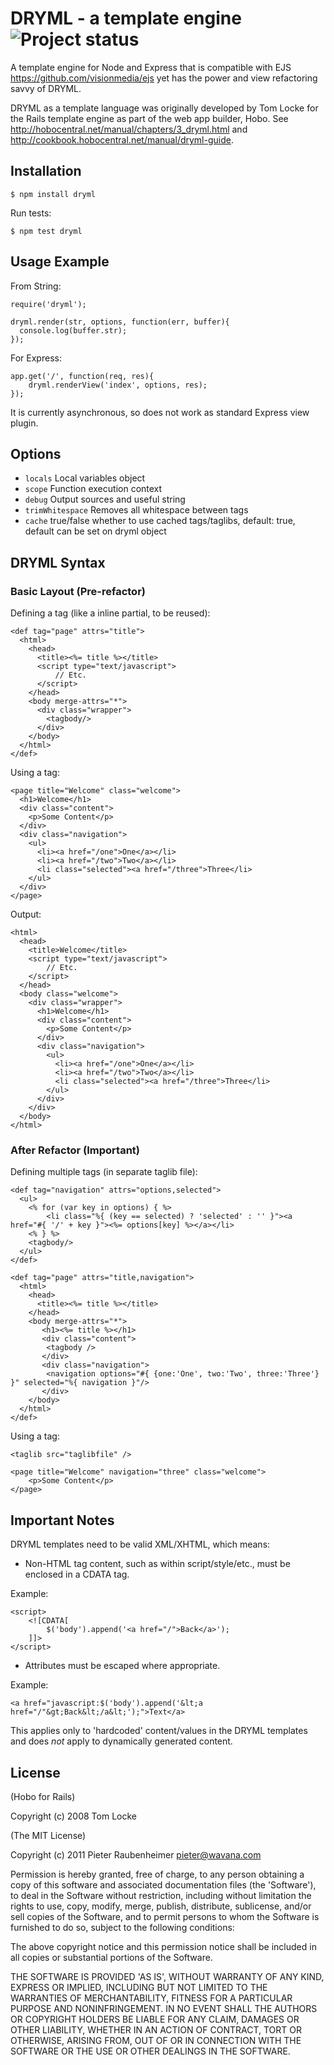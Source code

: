 # DRYML - a template engine ![Project status](http://stillmaintained.com/jupiter/node-dryml.png)

A template engine for Node and Express that is compatible with EJS <https://github.com/visionmedia/ejs> yet has the power and view refactoring savvy of DRYML. 

DRYML as a template language was originally developed by Tom Locke for the Rails template engine as part of the web app builder, Hobo. See <http://hobocentral.net/manual/chapters/3_dryml.html> and <http://cookbook.hobocentral.net/manual/dryml-guide>.  

## Installation

    $ npm install dryml
    
Run tests:

    $ npm test dryml

## Usage Example

From String:

    require('dryml');

    dryml.render(str, options, function(err, buffer){
      console.log(buffer.str);
    });
    
For Express:

    app.get('/', function(req, res){
    	dryml.renderView('index', options, res);
    });
    
It is currently asynchronous, so does not work as standard Express view plugin.
    
## Options

  - `locals`          Local variables object
  - `scope`           Function execution context
  - `debug`           Output sources and useful string
  - `trimWhitespace`  Removes all whitespace between tags
  - `cache`           true/false whether to use cached tags/taglibs, default: true, default can be set on dryml object
  
## DRYML Syntax

### Basic Layout (Pre-refactor)

Defining a tag (like a inline partial, to be reused):

    <def tag="page" attrs="title">
      <html>
        <head>
          <title><%= title %></title>
          <script type="text/javascript">
              // Etc.
          </script>
        </head>
        <body merge-attrs="*">
          <div class="wrapper">
            <tagbody/>
          </div>
        </body>
      </html>
    </def>
    
Using a tag:
    
    <page title="Welcome" class="welcome">
      <h1>Welcome</h1>
      <div class="content">
        <p>Some Content</p>
      </div>
      <div class="navigation">
        <ul>
          <li><a href="/one">One</a></li>
          <li><a href="/two">Two</a></li>
          <li class="selected"><a href="/three">Three</li>
        </ul>
      </div>
    </page>
    
Output:

    <html>
      <head>
        <title>Welcome</title>
        <script type="text/javascript">
            // Etc.
        </script>            
      </head>
      <body class="welcome">
        <div class="wrapper">
          <h1>Welcome</h1>
          <div class="content">
            <p>Some Content</p>
          </div>
          <div class="navigation">
            <ul>
              <li><a href="/one">One</a></li>
              <li><a href="/two">Two</a></li>
              <li class="selected"><a href="/three">Three</li>
            </ul>
          </div>
        </div>
      </body>
    </html>    
    
### After Refactor (Important)

Defining multiple tags (in separate taglib file):

    <def tag="navigation" attrs="options,selected">
      <ul>
        <% for (var key in options) { %>
            <li class="%{ (key == selected) ? 'selected' : '' }"><a href="#{ '/' + key }"><%= options[key] %></a></li>
        <% } %>
        <tagbody/>
      </ul>
    </def>

    <def tag="page" attrs="title,navigation">
      <html>
        <head>
          <title><%= title %></title>
        </head>
        <body merge-attrs="*">
           <h1><%= title %></h1>
           <div class="content">
            <tagbody />
           </div>
           <div class="navigation">
            <navigation options="#{ {one:'One', two:'Two', three:'Three'} }" selected="%{ navigation }"/>
           </div>
        </body>
      </html>
    </def>   
    
Using a tag:

    <taglib src="taglibfile" />
    
    <page title="Welcome" navigation="three" class="welcome">
        <p>Some Content</p>
    </page>
    
## Important Notes

DRYML templates need to be valid XML/XHTML, which means:

   - Non-HTML tag content, such as within script/style/etc., must be enclosed in a CDATA tag. 
   
Example:
    
    <script>
        <![CDATA[
            $('body').append('<a href="/">Back</a>');
        ]]>
    </script>
    
   - Attributes must be escaped where appropriate. 
   
Example:
    
    <a href="javascript:$('body').append('&lt;a href="/"&gt;Back&lt;/a&lt;');">Text</a>


This applies only to 'hardcoded' content/values in the DRYML templates and does *not* apply to dynamically generated content.
    

## License 

(Hobo for Rails)

Copyright (c) 2008 Tom Locke

(The MIT License)

Copyright (c) 2011 Pieter Raubenheimer <pieter@wavana.com>

Permission is hereby granted, free of charge, to any person obtaining
a copy of this software and associated documentation files (the
'Software'), to deal in the Software without restriction, including
without limitation the rights to use, copy, modify, merge, publish,
distribute, sublicense, and/or sell copies of the Software, and to
permit persons to whom the Software is furnished to do so, subject to
the following conditions:

The above copyright notice and this permission notice shall be
included in all copies or substantial portions of the Software.

THE SOFTWARE IS PROVIDED 'AS IS', WITHOUT WARRANTY OF ANY KIND,
EXPRESS OR IMPLIED, INCLUDING BUT NOT LIMITED TO THE WARRANTIES OF
MERCHANTABILITY, FITNESS FOR A PARTICULAR PURPOSE AND NONINFRINGEMENT.
IN NO EVENT SHALL THE AUTHORS OR COPYRIGHT HOLDERS BE LIABLE FOR ANY
CLAIM, DAMAGES OR OTHER LIABILITY, WHETHER IN AN ACTION OF CONTRACT,
TORT OR OTHERWISE, ARISING FROM, OUT OF OR IN CONNECTION WITH THE
SOFTWARE OR THE USE OR OTHER DEALINGS IN THE SOFTWARE.

